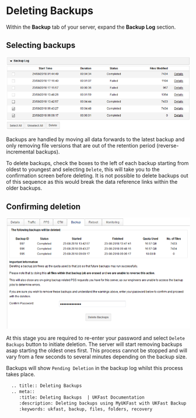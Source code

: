 # Deleting Backups

Within the **Backup** tab of your server, expand the **Backup Log** section.

## Selecting backups

![connect](files/delete_backup_1.png)

Backups are handled by moving all data forwards to the latest backup and only removing file versions that are out of the retention period (reverse-incremental backups).

To delete backups, check the boxes to the left of each backup starting from oldest to youngest and selecting `Delete`, this will take you to the confirmation screen before deleting. It is not possible to delete backups out of this sequence as this would break the data reference links within the older backups.

## Confirming deletion

![connect](files/delete_backup_2.png)

At this stage you are required to re-enter your password and select `Delete Backups` button to initiate deletion. The server will start removing backups asap starting the oldest ones first. This process cannot be stopped and will vary from a few seconds to several minutes depending on the backup size.

Backups will show `Pending Deletion` in the backup log whilst this process takes place.

```eval_rst
  .. title:: Deleting Backups 
  .. meta::
     :title: Deleting Backups  | UKFast Documentation
     :description: Deleting backups using MyUKFast with UKFast Backup
     :keywords: ukfast, backup, files, folders, recovery
